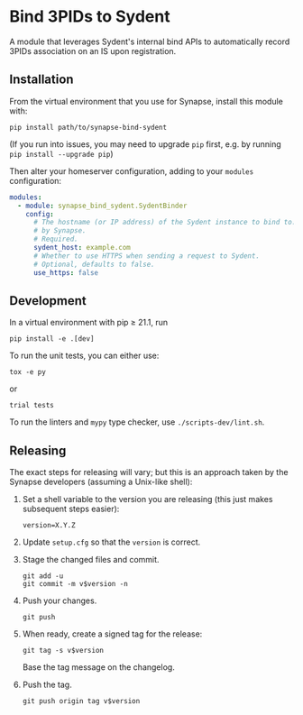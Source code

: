 # Bind 3PIDs to Sydent

A module that leverages Sydent's internal bind APIs to automatically record 3PIDs association on an IS upon registration.


## Installation

From the virtual environment that you use for Synapse, install this module with:
```shell
pip install path/to/synapse-bind-sydent
```
(If you run into issues, you may need to upgrade `pip` first, e.g. by running
`pip install --upgrade pip`)

Then alter your homeserver configuration, adding to your `modules` configuration:
```yaml
modules:
  - module: synapse_bind_sydent.SydentBinder
    config:
      # The hostname (or IP address) of the Sydent instance to bind to. Must be reachable
      # by Synapse.
      # Required.
      sydent_host: example.com
      # Whether to use HTTPS when sending a request to Sydent.
      # Optional, defaults to false.
      use_https: false
```


## Development

In a virtual environment with pip ≥ 21.1, run
```shell
pip install -e .[dev]
```

To run the unit tests, you can either use:
```shell
tox -e py
```
or
```shell
trial tests
```

To run the linters and `mypy` type checker, use `./scripts-dev/lint.sh`.


## Releasing

The exact steps for releasing will vary; but this is an approach taken by the
Synapse developers (assuming a Unix-like shell):

 1. Set a shell variable to the version you are releasing (this just makes
    subsequent steps easier):
    ```shell
    version=X.Y.Z
    ```

 2. Update `setup.cfg` so that the `version` is correct.

 3. Stage the changed files and commit.
    ```shell
    git add -u
    git commit -m v$version -n
    ```

 4. Push your changes.
    ```shell
    git push
    ```

 5. When ready, create a signed tag for the release:
    ```shell
    git tag -s v$version
    ```
    Base the tag message on the changelog.

 6. Push the tag.
    ```shell
    git push origin tag v$version
    ```
